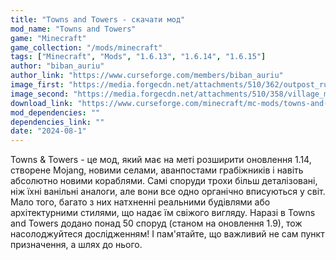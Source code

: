 ```yaml
---
title: "Towns and Towers - скачати мод"
mod_name: "Towns and Towers"
game: "Minecraft"
game_collection: "/mods/minecraft"
tags: ["Minecraft", "Mods", "1.6.13", "1.6.14", "1.6.15"]
author: "biban_auriu"
author_link: "https://www.curseforge.com/members/biban_auriu"
image_first: "https://media.forgecdn.net/attachments/510/362/outpost_rustic_1.png"
image_second: "https://media.forgecdn.net/attachments/510/358/village_med_1.png"
download_link: "https://www.curseforge.com/minecraft/mc-mods/towns-and-towers/files/all?page=1&amp;pageSize=20"
mod_dependencies: ""
dependencies_link: ""
date: "2024-08-1"
---
```


Towns &amp; Towers - це мод, який має на меті розширити оновлення 1.14, створене Mojang, новими селами, аванпостами грабіжників і навіть абсолютно новими кораблями. Самі споруди трохи більш деталізовані, ніж їхні ванільні аналоги, але вони все одно органічно вписуються у світ. Мало того, багато з них натхненні реальними будівлями або архітектурними стилями, що надає їм свіжого вигляду. Наразі в Towns and Towers додано понад 50 споруд (станом на оновлення 1.9), тож насолоджуйтеся дослідженням! І пам'ятайте, що важливий не сам пункт призначення, а шлях до нього.